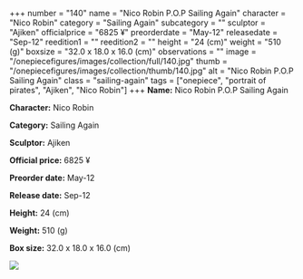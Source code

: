 +++
number = "140"
name = "Nico Robin P.O.P Sailing Again"
character = "Nico Robin"
category = "Sailing Again"
subcategory = ""
sculptor = "Ajiken"
officialprice = "6825 ¥"
preorderdate = "May-12"
releasedate = "Sep-12"
reedition1 = ""
reedition2 = ""
height = "24 (cm)"
weight = "510 (g)"
boxsize = "32.0 x 18.0 x 16.0 (cm)"
observations = ""
image = "/onepiecefigures/images/collection/full/140.jpg"
thumb = "/onepiecefigures/images/collection/thumb/140.jpg"
alt = "Nico Robin P.O.P Sailing Again"
class = "sailing-again"
tags = ["onepiece", "portrait of pirates", "Ajiken", "Nico Robin"]
+++
**Name:** Nico Robin P.O.P Sailing Again

**Character:** Nico Robin

**Category:** Sailing Again 

**Sculptor:** Ajiken

**Official price:** 6825 ¥

**Preorder date:** May-12

**Release date:** Sep-12

**Height:** 24 (cm)

**Weight:** 510 (g)

**Box size:** 32.0 x 18.0 x 16.0 (cm)

<img src="/onepiecefigures/images/collection/thumb/140.jpg">